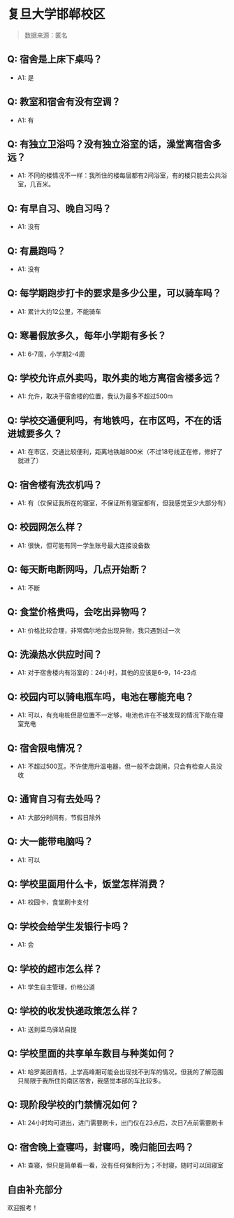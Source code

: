 # 复旦大学邯郸校区

> 数据来源：匿名

## Q: 宿舍是上床下桌吗？

- A1: 是

## Q: 教室和宿舍有没有空调？

- A1: 有

## Q: 有独立卫浴吗？没有独立浴室的话，澡堂离宿舍多远？

- A1: 不同的楼情况不一样：我所住的楼每层都有2间浴室，有的楼只能去公共浴室，几百米。

## Q: 有早自习、晚自习吗？

- A1: 没有

## Q: 有晨跑吗？

- A1: 没有

## Q: 每学期跑步打卡的要求是多少公里，可以骑车吗？

- A1: 累计大约12公里，不能骑车

## Q: 寒暑假放多久，每年小学期有多长？

- A1: 6-7周，小学期2-4周

## Q: 学校允许点外卖吗，取外卖的地方离宿舍楼多远？

- A1: 允许，取决于宿舍楼的位置，我认为最多不超过500m

## Q: 学校交通便利吗，有地铁吗，在市区吗，不在的话进城要多久？

- A1: 在市区，交通比较便利，距离地铁越800米（不过18号线正在修，修好了就进了）

## Q: 宿舍楼有洗衣机吗？

- A1: 有（仅保证我所在的寝室，不保证所有寝室都有，但我感觉至少大部分有）

## Q: 校园网怎么样？

- A1: 很快，但可能有同一学生账号最大连接设备数

## Q: 每天断电断网吗，几点开始断？

- A1: 不断

## Q: 食堂价格贵吗，会吃出异物吗？

- A1: 价格比较合理，非常偶尔地会出现异物，我只遇到过一次

## Q: 洗澡热水供应时间？

- A1: 对于宿舍楼内有浴室的：24小时，其他的应该是6-9，14-23点

## Q: 校园内可以骑电瓶车吗，电池在哪能充电？

- A1: 可以，有充电桩但是位置不一定够，电池也许在不被发现的情况下能在寝室充电

## Q: 宿舍限电情况？

- A1: 不超过500瓦，不许使用升温电器，但一般不会跳闸，只会有检查人员没收

## Q: 通宵自习有去处吗？

- A1: 大部分时间有，节假日除外

## Q: 大一能带电脑吗？

- A1: 可以

## Q: 学校里面用什么卡，饭堂怎样消费？

- A1: 校园卡，食堂刷卡支付

## Q: 学校会给学生发银行卡吗？

- A1: 会

## Q: 学校的超市怎么样？

- A1: 学生自主管理，价格公道

## Q: 学校的收发快递政策怎么样？

- A1: 送到菜鸟驿站自提

## Q: 学校里面的共享单车数目与种类如何？

- A1: 哈罗美团青桔，上学高峰期可能会出现找不到车的情况，但我的了解范围只局限于我所住的南区宿舍，我感觉本部的车比较多。

## Q: 现阶段学校的门禁情况如何？

- A1: 24小时均可进出，进门需要刷卡，出门仅在23点后，次日7点前需要刷卡

## Q: 宿舍晚上查寝吗，封寝吗，晚归能回去吗？

- A1: 查寝，但只是简单看一看，没有任何强制行为；不封寝，随时可以回寝室

## 自由补充部分

欢迎报考！